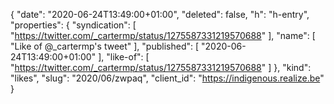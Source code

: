 {
  "date": "2020-06-24T13:49:00+01:00",
  "deleted": false,
  "h": "h-entry",
  "properties": {
    "syndication": [
      "https://twitter.com/_cartermp/status/1275587331219570688"
    ],
    "name": [
      "Like of @_cartermp's tweet"
    ],
    "published": [
      "2020-06-24T13:49:00+01:00"
    ],
    "like-of": [
      "https://twitter.com/_cartermp/status/1275587331219570688"
    ]
  },
  "kind": "likes",
  "slug": "2020/06/zwpaq",
  "client_id": "https://indigenous.realize.be"
}
